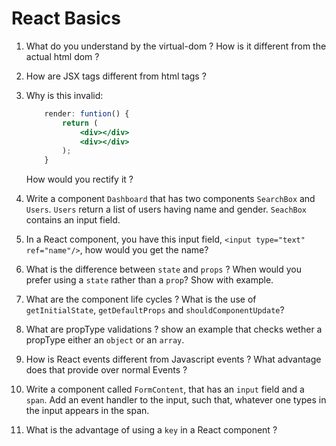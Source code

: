 # React Basics

1. What do you understand by the virtual-dom ? How is it different from the actual html dom ?
2. How are JSX tags different from html tags ?
3. Why is this invalid:
    ```jsx
        render: funtion() {
            return (
                <div></div>
                <div></div>
            );
        }
    ```
    How would you rectify it ?

4. Write a component `Dashboard` that has two components `SearchBox` and `Users`.
   `Users` return a list of users having name and gender.
   `SeachBox` contains an input field.
5. In a React component, you have this input field, `<input type="text" ref="name"/>`, how would you get the name?
6. What is the difference between `state` and `props` ? When would you prefer using a `state` rather than a `prop`? Show with example.  
7. What are the component life cycles ? What is the use of `getInitialState`, `getDefaultProps` and `shouldComponentUpdate`?
8. What are propType validations ? show an example that checks wether a propType either an `object` or an `array`.
9. How is React events different from Javascript events ? What advantage does that provide over normal Events ?
10. Write a component called `FormContent`, that has an `input` field and a `span`. Add an event handler to the input, such that, whatever one types in the input appears in the span.
11. What is the advantage of using a `key` in a React component ?